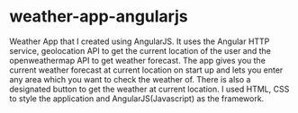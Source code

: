 # weather-app-angularjs
Weather App that I created using AngularJS. It uses the Angular HTTP service, geolocation API to get the current location of the user and the openweathermap API to get weather forecast. The app gives you the current weather forecast at current location on start up and lets you enter any area which you want to check the weather of. There is also a designated button to get the weather at current location. I used HTML, CSS to style the application and AngularJS(Javascript) as the framework.
